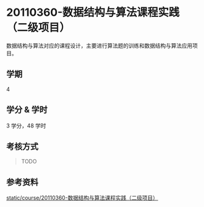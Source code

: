 # 20110360-数据结构与算法课程实践（二级项目）

数据结构与算法对应的课程设计，主要进行算法题的训练和数据结构与算法应用项目。

## 学期

4

## 学分 & 学时

3 学分，48 学时

## 考核方式

> TODO

## 参考资料

[static/course/20110360-数据结构与算法课程实践（二级项目）](https://github.com/rurumuri/ysuse-2022/tree/master/static/course/20110360-%E6%95%B0%E6%8D%AE%E7%BB%93%E6%9E%84%E4%B8%8E%E7%AE%97%E6%B3%95%E8%AF%BE%E7%A8%8B%E5%AE%9E%E8%B7%B5%EF%BC%88%E4%BA%8C%E7%BA%A7%E9%A1%B9%E7%9B%AE%EF%BC%89)